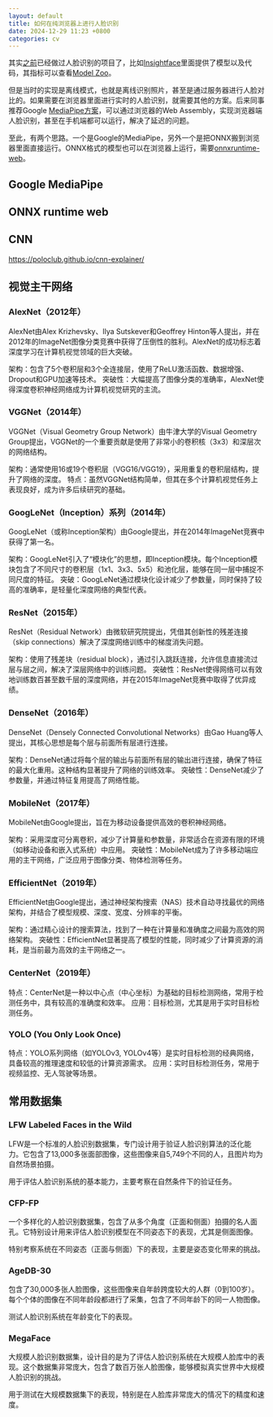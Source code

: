 ```yaml
---
layout: default
title: 如何在纯浏览器上进行人脸识别
date: 2024-12-29 11:23 +0800
categories: cv
---
```


其实[之前](https://zhongxiao37.github.io/ml/2024/07/09/%E5%A6%82%E4%BD%95%E5%81%9A%E4%BA%BA%E8%84%B8%E7%9C%BC%E9%83%A8%E5%8C%BA%E5%9F%9F%E6%89%93%E7%A0%81.html)已经做过人脸识别的项目了，比如[Insightface](https://github.com/deepinsight/insightface/tree/master/python-package)里面提供了模型以及代码，其指标可以查看[Model Zoo](https://github.com/deepinsight/insightface/tree/master/model_zoo)。

但是当时的实现是离线模式，也就是离线识别照片，甚至是通过服务器进行人脸对比的。如果需要在浏览器里面进行实时的人脸识别，就需要其他的方案。后来同事推荐Google [MediaPipe方案](https://www.npmjs.com/package/@mediapipe/tasks-vision/v/0.10.9)，可以通过浏览器的Web Assembly，实现浏览器端人脸识别，甚至在手机端都可以运行，解决了延迟的问题。

至此，有两个思路。一个是Google的MediaPipe，另外一个是把ONNX搬到浏览器里面直接运行。ONNX格式的模型也可以在浏览器上运行，需要[onnxruntime-web](https://onnxruntime.ai/docs/get-started/with-javascript/web.html)。

## Google MediaPipe




## ONNX runtime web


## CNN

https://poloclub.github.io/cnn-explainer/


## 视觉主干网络

### AlexNet（2012年）

AlexNet由Alex Krizhevsky、Ilya Sutskever和Geoffrey Hinton等人提出，并在2012年的ImageNet图像分类竞赛中获得了压倒性的胜利。AlexNet的成功标志着深度学习在计算机视觉领域的巨大突破。

架构：包含了5个卷积层和3个全连接层，使用了ReLU激活函数、数据增强、Dropout和GPU加速等技术。
突破性：大幅提高了图像分类的准确率，AlexNet使得深度卷积神经网络成为计算机视觉研究的主流。

### VGGNet（2014年）

VGGNet（Visual Geometry Group Network）由牛津大学的Visual Geometry Group提出，VGGNet的一个重要贡献是使用了非常小的卷积核（3x3）和深层次的网络结构。

架构：通常使用16或19个卷积层（VGG16/VGG19），采用重复的卷积层结构，提升了网络的深度。
特点：虽然VGGNet结构简单，但其在多个计算机视觉任务上表现良好，成为许多后续研究的基础。

### GoogLeNet（Inception）系列（2014年）

GoogLeNet（或称Inception架构）由Google提出，并在2014年ImageNet竞赛中获得了第一名。

架构：GoogLeNet引入了“模块化”的思想，即Inception模块。每个Inception模块包含了不同尺寸的卷积层（1x1、3x3、5x5）和池化层，能够在同一层中捕捉不同尺度的特征。
突破：GoogLeNet通过模块化设计减少了参数量，同时保持了较高的准确率，是轻量化深度网络的典型代表。


### ResNet（2015年）

ResNet（Residual Network）由微软研究院提出，凭借其创新性的残差连接（skip connections）解决了深度网络训练中的梯度消失问题。

架构：使用了残差块（residual block），通过引入跳跃连接，允许信息直接流过层与层之间，解决了深层网络中的训练问题。
突破性：ResNet使得网络可以有效地训练数百甚至数千层的深度网络，并在2015年ImageNet竞赛中取得了优异成绩。

### DenseNet（2016年）

DenseNet（Densely Connected Convolutional Networks）由Gao Huang等人提出，其核心思想是每个层与前面所有层进行连接。

架构：DenseNet通过将每个层的输出与前面所有层的输出进行连接，确保了特征的最大化重用。这种结构显著提升了网络的训练效率。
突破性：DenseNet减少了参数量，并通过特征复用提高了网络性能。

### MobileNet（2017年）

MobileNet由Google提出，旨在为移动设备提供高效的卷积神经网络。

架构：采用深度可分离卷积，减少了计算量和参数量，非常适合在资源有限的环境（如移动设备和嵌入式系统）中应用。
突破性：MobileNet成为了许多移动端应用的主干网络，广泛应用于图像分类、物体检测等任务。

### EfficientNet（2019年）

EfficientNet由Google提出，通过神经架构搜索（NAS）技术自动寻找最优的网络架构，并结合了模型规模、深度、宽度、分辨率的平衡。

架构：通过精心设计的搜索算法，找到了一种在计算量和准确度之间最为高效的网络架构。
突破性：EfficientNet显著提高了模型的性能，同时减少了计算资源的消耗，是当前最为高效的主干网络之一。

### CenterNet（2019年）

特点：CenterNet是一种以中心点（中心坐标）为基础的目标检测网络，常用于检测任务中，具有较高的准确度和效率。
应用：目标检测，尤其是用于实时目标检测任务。

### YOLO (You Only Look Once)

特点：YOLO系列网络（如YOLOv3, YOLOv4等）是实时目标检测的经典网络，具备较高的推理速度和较低的计算资源需求。
应用：实时目标检测任务，常用于视频监控、无人驾驶等场景。


## 常用数据集

### LFW Labeled Faces in the Wild

LFW是一个标准的人脸识别数据集，专门设计用于验证人脸识别算法的泛化能力。它包含了13,000多张面部图像，这些图像来自5,749个不同的人，且图片均为自然场景拍摄。

用于评估人脸识别系统的基本能力，主要考察在自然条件下的验证任务。


### CFP-FP

一个多样化的人脸识别数据集，包含了从多个角度（正面和侧面）拍摄的名人面孔。它特别设计用来评估人脸识别模型在不同姿态下的表现，尤其是侧面图像。

特别考察系统在不同姿态（正面与侧面）下的表现，主要是姿态变化带来的挑战。

### AgeDB-30

包含了30,000多张人脸图像，这些图像来自年龄跨度较大的人群（0到100岁）。每个个体的图像在不同年龄段都进行了采集，包含了不同年龄下的同一人物图像。

测试人脸识别系统在年龄变化下的表现。


### MegaFace

大规模人脸识别数据集，设计目的是为了评估人脸识别系统在大规模人脸库中的表现。这个数据集非常庞大，包含了数百万张人脸图像，能够模拟真实世界中大规模人脸识别的挑战。

用于测试在大规模数据集下的表现，特别是在人脸库非常庞大的情况下的精度和速度。